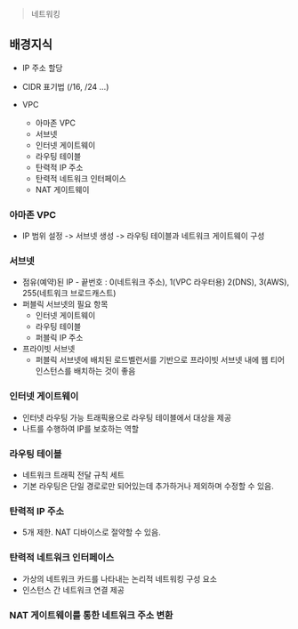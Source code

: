 > 네트워킹

## 배경지식
- IP 주소 할당
- CIDR 표기법 (/16, /24 ...)

- VPC
    - 아마존 VPC
    - 서브넷
    - 인터넷 게이트웨이
    - 라우팅 테이블
    - 탄력적 IP 주소
    - 탄력적 네트워크 인터페이스
    - NAT 게이트웨이

### 아마존 VPC
- IP 범위 설정 -> 서브넷 생성 -> 라우팅 테이블과 네트워크 게이트웨이 구성

### 서브넷 
- 점유(예약)된 IP - 끝번호 : 0(네트워크 주소), 1(VPC 라우터용) 2(DNS), 3(AWS), 255(네트워크 브로드캐스트)
- 퍼블릭 서브넷의 필요 항목
    - 인터넷 게이트웨이
    - 라우팅 테이블
    - 퍼블릭 IP 주소
- 프라이빗 서브넷
    - 퍼블릭 서브넷에 배치된 로드벨런서를 기반으로 프라이빗 서브넷 내에 웹 티어 인스턴스를 배치하는 것이 좋음

### 인터넷 게이트웨이
- 인터넷 라우팅 가능 트래픽용으로 라우팅 테이블에서 대상을 제공
- 나트를 수행하여 IP를 보호하는 역할

### 라우팅 테이블
- 네트워크 트래픽 전달 규칙 세트
- 기본 라우팅은 단일 경로로만 되어있는데 추가하거나 제외하며 수정할 수 있음.

### 탄력적 IP 주소
- 5개 제한. NAT 디바이스로 절약할 수 있음. 

### 탄력적 네트워크 인터페이스
- 가상의 네트워크 카드를 나타내는 논리적 네트워킹 구성 요소
- 인스턴스 간 네트워크 연결 제공

### NAT 게이트웨이를 통한 네트워크 주소 변환 